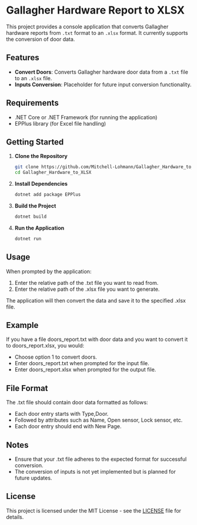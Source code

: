 # Gallagher Hardware Report to XLSX

This project provides a console application that converts Gallagher hardware reports from `.txt` format to an `.xlsx` format. It currently supports the conversion of door data.

## Features

- **Convert Doors**: Converts Gallagher hardware door data from a `.txt` file to an `.xlsx` file.
- **Inputs Conversion**: Placeholder for future input conversion functionality.

## Requirements

- .NET Core or .NET Framework (for running the application)
- EPPlus library (for Excel file handling)

## Getting Started

1. **Clone the Repository**

   ```bash
   git clone https://github.com/Mitchell-Lohmann/Gallagher_Hardware_to_XLSX.git
   cd Gallagher_Hardware_to_XLSX
   
2. **Install Dependencies**
   ```bash
   dotnet add package EPPlus
   
3. **Build the Project**
   ```bash
   dotnet build

4. **Run the Application**
   ```bash
   dotnet run

## Usage
When prompted by the application:

1. Enter the relative path of the .txt file you want to read from.
2. Enter the relative path of the .xlsx file you want to generate.
   
The application will then convert the data and save it to the specified .xlsx file.

## Example
If you have a file doors_report.txt with door data and you want to convert it to doors_report.xlsx, you would:

- Choose option 1 to convert doors.
- Enter doors_report.txt when prompted for the input file.
- Enter doors_report.xlsx when prompted for the output file.

## File Format
The .txt file should contain door data formatted as follows:

- Each door entry starts with Type,Door.
- Followed by attributes such as Name, Open sensor, Lock sensor, etc.
- Each door entry should end with New Page.

## Notes
- Ensure that your .txt file adheres to the expected format for successful conversion.
- The conversion of inputs is not yet implemented but is planned for future updates.

## License
This project is licensed under the MIT License - see the [LICENSE](LICENSE) file for details.


